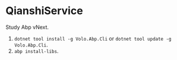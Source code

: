 # QianshiService
Study Abp vNext.



1. `dotnet tool install -g Volo.Abp.Cli` or `dotnet tool update -g Volo.Abp.Cli`.
2. `abp install-libs`.

